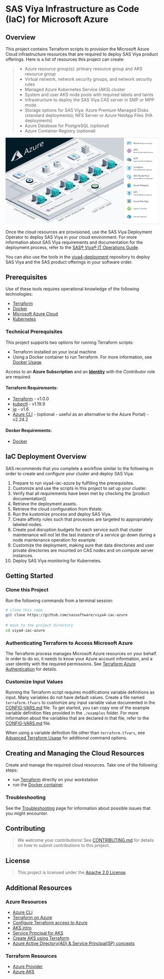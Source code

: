 # SAS Viya Infrastructure as Code (IaC) for Microsoft Azure

## Overview

This project contains Terraform scripts to provision the Microsoft Azure Cloud infrastructure resources that are required to deploy SAS Viya product offerings. Here is a list of resources this project can create:

  >- Azure resource group(s): primary resource group and AKS resource group
  >- Virtual network, network security groups, and network security rules
  >- Managed Azure Kubernetes Service (AKS) cluster
  >- System and user AKS node pools with required labels and taints
  >- Infrastructure to deploy the SAS Viya CAS server in SMP or MPP mode
  >- Storage options for SAS Viya:  Azure Premium Managed Disks (standard deployments); NFS Server or Azure NetApp Files (HA deployments)
  >- Azure Database for PostgreSQL (optional)
  >- Azure Container Registry (optional)

[<img src="./docs/images/viya4-iac-azure-diag.png" alt="Architecture Diagram" width="750"/>](./docs/images/viya4-iac-azure-diag.png?raw=true)

Once the cloud resources are provisioned, use the SAS Viya Deployment Operator to deploy SAS Viya in your cloud environment. For more information
about SAS Viya requirements and documentation for the deployment process, refer to the 
[SAS&reg; Viya&reg; IT Operations Guide](https://go.documentation.sas.com/doc/en/itopscdc/v_015/itopswlcm/home.htm).

You can also use the tools in the [viya4-deployment](https://github.com/sassoftware/viya4-deployment) repository to deploy SAS Viya and the SAS 
product offerings in your software order. 

## Prerequisites

Use of these tools requires operational knowledge of the following technologies:

- [Terraform](https://www.terraform.io/intro/index.html)
- [Docker](https://www.docker.com/)
- [Microsoft Azure Cloud](https://azure.microsoft.com/)
- [Kubernetes](https://kubernetes.io/docs/concepts/)
 

### Technical Prerequisites

This project supports two options for running Terraform scripts:
- Terraform installed on your local machine
- Using a Docker container to run Terraform. For more information, see [Docker Usage](./docs/user/DockerUsage.md).

Access to an **Azure Subscription** and an [**Identity**](./docs/user/TerraformAzureAuthentication.md) with the *Contributor* role are required.

#### Terraform Requirements:
- [Terraform](https://www.terraform.io/downloads.html) - v1.0.0
- [kubectl](https://kubernetes.io/docs/tasks/tools/install-kubectl) - v1.19.9
- [jq](https://stedolan.github.io/jq/) - v1.6
- [Azure CLI](https://docs.microsoft.com/en-us/cli/azure) - (optional - useful as an alternative to the Azure Portal) - v2.24.2

#### Docker Requirements:
- [Docker](https://docs.docker.com/get-docker/)

## IaC Deployment Overview

SAS recommends that you complete a workflow similar to the following in order to create and configure your cluster and deploy SAS Viya:
1. Prepare to run viya4-iac-azure by fulfilling the prerequisites.
1. Customize and use the scripts in this project to set up your cluster.
1. Verify that all requirements have been met by checking the [product documentation](
1. Retrieve the deployment assets.
1. Retrieve the cloud configuration from tfstate.
1. Run the kustomize process and deploy SAS Viya.
1. Create affinity rules such that processes are targeted to appropriately labeled nodes.
1. Create pod disruption budgets for each service such that cluster maintenance will not let the last instance of a service go down during a node maintenance operation for example.
1. Customize the deployment, making sure that data directories and user private directories are mounted on CAS nodes and on compute server instances.
1. Deploy SAS Viya monitoring for Kubernetes.

## Getting Started

### Clone this Project

Run the following commands from a terminal session:

```bash
# clone this repo
git clone https://github.com/sassoftware/viya4-iac-azure

# move to the project directory
cd viya4-iac-azure
```

### Authenticating Terraform to Access Microsoft Azure

The Terraform process manages Microsoft Azure resources on your behalf. In order to do so, it needs to know your Azure account information, and a user
identity with the required permissions. See [Terraform Azure Authentication](./docs/user/TerraformAzureAuthentication.md) for details.

### Customize Input Values

Running the Terraform script requires modifications variable definitions as input. Many variables do not have default values. Create a file named
`terraform.tfvars` to customize any input variable value documented in the [CONFIG-VARS.md](docs/CONFIG-VARS.md) file. To get started, you can copy one of
the example variable definition files provided in the `./examples` folder. For more information about the variables that are declared in that file,
refer to the [CONFIG-VARS.md](docs/CONFIG-VARS.md) file.

When using a variable definition file other than `terraform.tfvars`, see [Advanced Terraform Usage](docs/user/AdvancedTerraformUsage.md) for additional command options.

## Creating and Managing the Cloud Resources

Create and manage the required cloud resources. Take one of the following steps: 

- run [Terraform](docs/user/TerraformUsage.md) directly on your workstation
- run the [Docker container](docs/user/DockerUsage.md) 

### Troubleshooting

See the [Troubleshooting](./docs/Troubleshooting.md) page for information about possible issues that you might encounter.

## Contributing

> We welcome your contributions! See [CONTRIBUTING.md](CONTRIBUTING.md) for details on how to submit contributions to this project.

## License

> This project is licensed under the [Apache 2.0 License](LICENSE).

## Additional Resources

### Azure Resources

- [Azure CLI](https://docs.microsoft.com/en-gb/cli/azure/?view=azure-cli-latest)
- [Terraform on Azure](https://docs.microsoft.com/en-us/azure/terraform)
- [Configure Terraform access to Azure](https://docs.microsoft.com/en-us/azure/terraform/terraform-install-configure)
- [AKS intro](https://docs.microsoft.com/en-us/azure/aks/intro-kubernetes)
- [Service Principal for AKS](https://docs.microsoft.com/en-us/azure/aks/kubernetes-service-principal)
- [Create AKS using Terraform](https://docs.microsoft.com/en-us/azure/terraform/terraform-create-k8s-cluster-with-tf-and-aks)
- [Azure Active Directory(AD) & Service Principal(SP) concepts](https://docs.microsoft.com/en-us/azure/active-directory/develop/app-objects-and-service-principals)

### Terraform Resources

- [Azure Provider](https://www.terraform.io/docs/providers/azurerm/index.html)
- [Azure AKS](https://www.terraform.io/docs/providers/azurerm/r/kubernetes_cluster.html)
